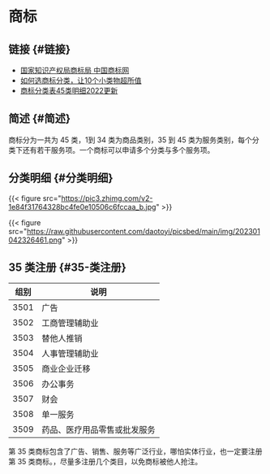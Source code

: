 # 商标


## 链接 {#链接}

-   [国家知识产权局商标局 中国商标网](https://sbj.cnipa.gov.cn/sbj/index.html)
-   [如何选商标分类，让10个小类物超所值](https://zhuanlan.zhihu.com/p/101371542)
-   [商标分类表45类明细2022更新](https://zhuanlan.zhihu.com/p/555846627)


## 简述 {#简述}

商标分为一共为 45 类，1到 34 类为商品类别，35 到 45 类为服务类别，每个分类下还有若干服务项。一个商标可以申请多个分类与多个服务项。


## 分类明细 {#分类明细}

{{< figure src="https://pic3.zhimg.com/v2-1e84f31764328bc4fe0e10506c6fccaa_b.jpg" >}}

{{< figure src="https://raw.githubusercontent.com/daotoyi/picsbed/main/img/202301042326461.png" >}}


## 35 类注册 {#35-类注册}

| 组别 | 说明           |
|----|--------------|
| 3501 | 广告           |
| 3502 | 工商管理辅助业 |
| 3503 | 替他人推销     |
| 3504 | 人事管理辅助业 |
| 3505 | 商业企业迁移   |
| 3506 | 办公事务       |
| 3507 | 财会           |
| 3508 | 单一服务       |
| 3509 | 药品、医疗用品零售或批发服务 |

第 35 类商标包含了广告、销售、服务等广泛行业，哪怕实体行业，也一定要注册第 35 类商标。，尽量多注册几个类目，以免商标被他人抢注。
